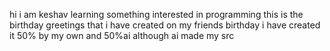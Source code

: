 hi i am keshav
learning something 
interested in programming 
this is the birthday greetings that i have created on my friends birthday
i have created it 50% by my own and 50%ai 
although ai made my src
